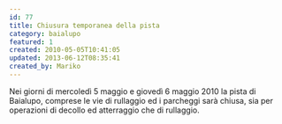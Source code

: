 ```yaml
---
id: 77
title: Chiusura temporanea della pista
category: baialupo
featured: 1
created: 2010-05-05T10:41:05
updated: 2013-06-12T08:35:41
created_by: Mariko
---
```

<p>
 Nei giorni di mercoledì 5 maggio e giovedì 6 maggio 2010 la pista di Baialupo, comprese le vie di rullaggio ed i parcheggi sarà chiusa, sia per operazioni di decollo ed atterraggio che di rullaggio.
 <br/>
 <br/>
</p>
